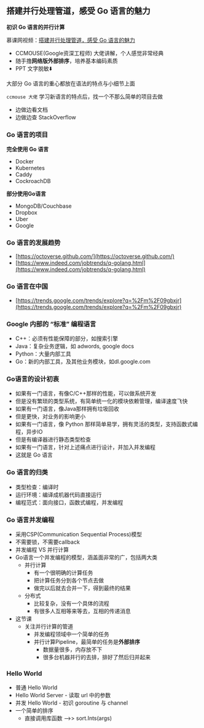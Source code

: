 ## 搭建并行处理管道，感受 Go 语言的魅力

**初识 Go 语言的并行计算**

慕课网视频：[搭建并行处理管道，感受 Go 语言的魅力](https://www.imooc.com/learn/927)
* CCMOUSE(Google资深工程师) 大佬讲解，个人感觉非常经典
* 随手撸**网络版外部排序**，培养基本编码素质
* PPT 文字脱敏⬇️

大部分 Go 语言的重心都放在语法的特点与小细节上面

`ccmouse 大佬` 学习新语言的特点后，找一个不那么简单的项目去做
* 边做边看文档
* 边做边查 StackOverflow

### Go 语言的项目
**完全使用 Go 语言**
* Docker
* Kubernetes
* Caddy
* CockroachDB

**部分使用Go语言**
* MongoDB/Couchbase
* Dropbox
* Uber
* Google

### Go 语言的发展趋势
* [https://octoverse.github.com/](https://octoverse.github.com/)
* [https://www.indeed.com/jobtrends/q-golang.html](https://www.indeed.com/jobtrends/q-golang.html)

### Go 语言在中国
* [https://trends.google.com/trends/explore?q=%2Fm%2F09gbxjr](https://trends.google.com/trends/explore?q=%2Fm%2F09gbxjr)

### Google 内部的 “标准” 编程语言
* C++：必须有性能保障的部分，如搜索引擎
* Java：复杂业务逻辑，如 adwords, google docs
* Python：大量内部工具
* Go：新的内部工具，及其他业务模块，如dl.google.com

### Go语言的设计初衷
* 如果有一门语言，有像C/C++那样的性能，可以做系统开发
* 但是没有繁琐的类型系统，有简单统一化的模块依赖管理，编译速度飞快
* 如果有一门语言，像Java那样拥有垃圾回收
* 但是更快，对业务的影响更小
* 如果有一门语言，像 Python 那样简单易学，拥有灵活的类型，支持函数式编程，异步IO
* 但是有编译器进行静态类型检查
* 如果有一门语言，针对上述痛点进行设计，并加入并发编程
* 这就是 Go 语言

### Go 语言的归类
* 类型检查：编译时
* 运行环境：编译成机器代码直接运行
* 编程范式：面向接口，函数式编程，并发编程

### Go 语言并发编程
* 采用CSP(Communication Sequential Process)模型
* 不需要锁，不需要callback
* 并发编程 VS 并行计算
* Go语言一个并发编程的模型，涵盖面非常的广，包括两大类
  * 并行计算
    * 有一个很明确的计算任务
    * 把计算任务分到各个节点去做
    * 做完以后就去合并一下，得到最终的结果
  * 分布式
    * 比较复杂，没有一个具体的流程
    * 有很多人互相等来等去，互相的传递消息
* 这节课
  * 关注并行计算的管道
    * 并发编程领域中一个简单的任务
    * 并行计算Pipeline，最简单的任务是**外部排序**
      * 数据量很多，内存放不下
      * 很多台机器并行的去排，排好了然后归并起来

### Hello World
* 普通 Hello World
* Hello World Server - 读取 url 中的参数
* 并发 Hello World - 初识 goroutine 与 channel
* 一个简单的排序
  * 直接调用库函数 -->> sort.Ints(args) 
